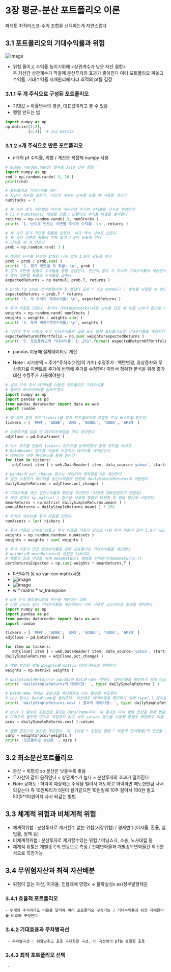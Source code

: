 # 3장 평균-분산 포트폴리오 이론
파레토 최적리스크-수익 조합을 선택하는게 자연스럽다

## 3.1 포트폴리오의 기대수익률과 위험
<!-- not my part -->
![image](./image/pf_corr.png)
 - 위험 줄이고 수익률 높이기위해 <상관계수가 낮은 자산 결합><br>
 두 자산간 상관계수가 작을때 분산투자의 효과가 좋아진다
 여러 포트폴리오 짜놓고 수익률, 기대수익률 지배원리에 따라 최적의 pf를 결정
 ### 3.1.1 두 개 주식으로 구성된 포트폴리오
 - 기댓값 = 확률변수의 평균, 대표값이라고 볼 수 있음
 - 행렬 만드는 법
 ~~~ python
import numpy as np
np.matrix([1,2],
           [3,4])  # 2x2 matrix
 ~~~

### 3.1.2 n개 주식으로 만든 포트폴리오
 - n개의 pf 수익률, 위험 / 계산은 복잡해 numpy 사용
 ~~~ python
# numpy.random.randn 함수로 3x10 난수 행렬
import numpy as np
rnd = np.random.randn( 3, 10 )
print(rnd)

# 포트폴리오 기대수익률 계산
# 자산의 개수를 정한다. 자산의 개수는 난수를 만들 때 사용할 것이다
numStocks = 3

# 세 가지 경기 국면별로 자산의 개수만큼 주식의 수익률을 난수로 생성한다
# [3 x numStocks] 배열을 만들고 만들어진 수익률 배열을 출력한다
returns = np.random.randn( 3, numStocks )
print( '1. 난수로 만드는 국면별 주식의 수익률: \n', returns )

# 세 가지 경기 국면별 확률을 만든다. 이것 역시 난수로 만든다
# 세 가지 국면의 확률의 전체 합이 1.0이 되도록 한다
# 난수를 세 개 만든다
prob = np.random.rand( 3 )

# 생성한 난수를 난수의 합계로 나눠 합이 1.0이 되도록 한다
prob = prob / prob.sum( )
print( '2. 경기 국면별 각 확률: \n', prob )
# 경기 국면별 확률과 수익률을 행렬 곱셈한다. 연산의 결과 각 주식의 기대수익률이 계산된다
# 경기 국면별 확률과 수익률을 곱한다
expectedReturns = np.matmul( prob.T, returns )

# prob.T는 prob 전치행렬이며 두 행렬의 곱은 * 또는 matmul( ) 함수를 사용할 수 있다
expectedReturns = prob.T * returns
print( '3. 각 주식의 기대수익률: \n', expectedReturns )

# 투자 비중을 만든다. 주식의 개수(numStocks)대로 난수를 만든 후 이를 난수의 합으로 다시 나눠 전체 투자 비중의 합(100%)이 1.0이 되도록 한다
weights = np.random.rand( numStocks )
weights = weights / weights.sum( )
print( '4. 투자 비중*기대수익률: \n', weights )

# 각각의 투자 비중과 주식 기대수익률의 곱을 모두 합해 포트폴리오의 기대수익률을 계산한다
expectedReturnOfPortfolio = np.sum( weights*expectedReturns )
print( '5. 포트폴리오의 기대수익률: {:.2%}'.format( expectedReturnOfPortfolio ) )

 ~~~

 - pandas 이용해 실제데이터로 계산

 - Note : 시가총액 = 주가*주식수(기업의 가치)
          수정주가 : 액면변경, 유상증자와 무상증자로 이벤트를 주가에 반영해 주가를 수정한다 따라서 정확한 분석을 위해 종가대신 수정주가 사용해야한다

 ~~~python
 # 실제 미국 주식 데이터를 이용한 포트폴리오 기대수익률
# 필요한 라이브러리를 임포트한다
import numpy as np
import pandas as pd
from pandas_datareader import data as web
import random

# 몇 가지 종목 코드(ticker)를 갖고 포트폴리오에 포함된 주식 리스트를 만든다
tickers = [ 'MMM', 'ADBE', 'AMD', 'GOOGL', 'GOOG', 'AMZN' ]

# 수정주가를 담을 빈 데이터프레임을 미리 준비한다
adjClose = pd.DataFrame( )

# for 루프를 만들어 tickers 리스트를 반복하면서 종목 코드를 꺼내고
# DataReader 함수를 사용해 수정주가 데이터를 내려받는다
# 데이터는 야후 파이낸스를 통해 얻는다
for item in tickers:
    adjClose[ item ] = web.DataReader( item, data_source='yahoo', start='15-09-2018' )[ 'Adj Close' ]

# pandas의 pct_change 함수는 데이터의 변화량을 %로 계산한다
# 일간 수정주가 데이터를 일간수익률로 변환해 dailySimpleReturns에 저장한다
dailySimpleReturns = adjClose.pct_change( )
 
 # 기대수익률 대신 일간수익률의 평균을 계산한다 (365중 250일정도가 영업일)
# 계산 결과는 np.matrix( ) 함수를 사용해 행렬로 변환한 후 행렬 연산에 사용한다
meanReturns = np.matrix( dailySimpleReturns.mean( ) )
annualReturns = dailySimpleReturns.mean( ) * 250

# 주식의 개수만큼 투자 비중을 만든다
numAssets = len( tickers )

# 투자 비중은 난수로 만들고 투자 비중을 비중의 합으로 나눠 투자 비중의 합이 1.0이 되도록 만든다
weights = np.random.random( numAssets )
weights = weights / sum( weights )

# 투자 비중과 연간 환산수익률을 곱해 포트폴리오 기대수익률을 계산한다
# weights와 meanReturns의 차원은 1x6이다
# 행렬의 곱셈 연산을 위해 meanReturns 행렬을 전치한다(meanReturns.T)
portReturnsExpected = np.sum( weights * meanReturns.T )

 ~~~


 - 다변수가 됨 so var-cov matrix사용
 - ![image](./image/var-cov.png)
 - ![image](./image/sigma_square.png)
 - w * matrix * w_transpose

 ~~~python
# n개 주식 포트폴리오의 분산을 계산하는 코드
# 다음 코드는 앞서 기대수익률을 계산하면서 이미 사용한 코드이므로 설명을 생략한다
import numpy as np
import pandas as pd
from pandas_datareader import data as web
import random

tickers = [ 'MMM', 'ADBE', 'AMD', 'GOOGL', 'GOOG', 'AMZN' ]
adjClose = pd.DataFrame( )

for item in tickers:
    adjClose[ item ] = web.DataReader( item, data_source='yahoo', start='15-09-2018' )[ 'Adj Close' ]
dailySimpleReturns = adjClose.pct_change( )

# 행렬 연산을 위해 weights를 matrix 데이터형으로 변환한다
weights = np.matrix( weights )

# dailySimpleReturns는 pandas의 DataFrame 객체다. 데이터형을 확인하기 위해 type( ) 함수를 사용했다
print( 'dailySimpleReturns의 데이터형: ', type( dailySimpleReturns ) )

# DataFrame 객체는 공분산을 계산해주는 cov 함수를 제공한다
# cov 함수는 DataFrame을 돌려준다. 이번에도 데이터형을 확인하기 위해 type( ) 함수를 사용했다
print( 'dailySimpleReturns.cov( ) 결과의 데이터형: ', type( dailySimpleReturns.cov( ) ) )

# cov( ) 함수로 공분산한 결과는 DataFrame이다. 이 결과는 다시 행렬 연산을 위해 변환할 것이다
# 그러므로 별도의 변수로 저장하지 않고 바로 values 함수를 사용해 행렬로 변환하고 이를 pcov 변수로 저장한다
pcov = dailySimpleReturns.cov( ).values

# 행렬 연산으로 분산을 계산한다. 즉, [비중 * 공분산 행렬 * 비중의 전치행렬]의 연산을 수행해 포트폴리오의 분산을 varp 변수에 저장하고 출력한다
varp = weights*pcov*weights.T
print( '포트폴리오 분산은 ', varp )


 ~~~

 ## 3.2 최소분산포트폴리오
  - 분산 = 위험성 so 분산은 낮을수록 좋음
  - 두자산이 같이 움직인다 = 상관계수가 높다 = 분산투자의 효과가 떨어진다
  - Note 공매도 : 하락이 예상되는 주식을 빌려서 매도하고 하락하면 매도한만큼 사서 되갚는다  즉 10원짜리가 5원이 될거같으면 10원일때 10주 팔아서 100원 벌고 50(5*10)원어치 사서 되갚는 방법

  ## 3.3 체계적 위험과 비체계적 위험
   - 체계적위험 : 분산투자로 제거할수 없는 위험(시장위험) / 경제변수(이자율, 환율, 실업률, 정책 등)
   - 비체계적위험 : 분산투자로 제거할수있는 위험 / 어닝쇼크, 소송, 노사대립 등 
   - 체계적 위험은 개별종목의 변동으로 측정 / 전체변화율과 개별종목변화율간 회귀분석으로 측정가능

   ## 3.4 무위험자산과 최적 자산배분
   - 위험이 없는 자산, 이자율, 인플레에 영향x -> 불확실성x ex)정부발행채권
   ### 3.4.1 효율적 포트폴리오
    - 두개의 주식이라도 비율을 달리해 여러 포트폴리오 구성가능 / 기대수익률과 위험 지배원리를 비교해 구성한다


### 3.4.2 기대효용과 무차별곡선
     - 무차별곡선 : 위험낮추고 효용 극대화한 곡선, 이 곡선위의 pf는 동일한 효용

### 3.4.3 최적 포트폴리오 선택
     - 